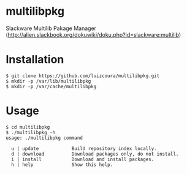 multilibpkg
===========

Slackware Multilib Pakage Manager (http://alien.slackbook.org/dokuwiki/doku.php?id=slackware:multilib)


# Installation

    $ git clone https://github.com/luizcoura/multilibpkg.git
    $ mkdir -p /var/lib/multilibpkg
    $ mkdir -p /var/cache/multilibpkg

# Usage

    $ cd multilibpkg
    $ ./multilibpkg -h
    usage: ./multilibpkg command

      u | update            Build repository index locally.
      d | download          Download packages only, do not install.
      i | install           Download and install packages.
      h | help              Show this help.
